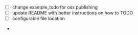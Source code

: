 * [ ] change example_todo for oss publishing
* [ ] update README with better instructions on how to TODO
* [ ] configurable file location
* 